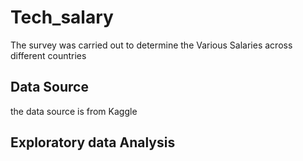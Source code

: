 # Tech_salary
The survey was carried out to determine the Various Salaries across different countries
## Data Source ##
the data source is from Kaggle
## Exploratory data Analysis ###
